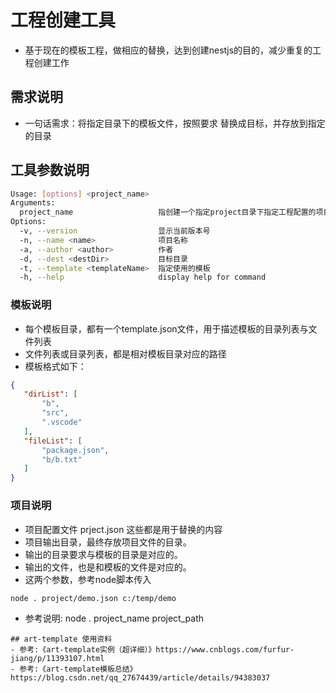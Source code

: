 # 工程创建工具
- 基于现在的模板工程，做相应的替换，达到创建nestjs的目的，减少重复的工程创建工作
## 需求说明
- 一句话需求：将指定目录下的模板文件，按照要求 替换成目标，并存放到指定的目录
## 工具参数说明
```bash
Usage: [options] <project_name>
Arguments:
  project_name                   指创建一个指定project目录下指定工程配置的项目名称
Options:
  -v, --version                  显示当前版本号
  -n, --name <name>              项目名称
  -a, --author <author>          作者
  -d, --dest <destDir>           目标目录
  -t, --template <templateName>  指定使用的模板
  -h, --help                     display help for command
```
### 模板说明
- 每个模板目录，都有一个template.json文件，用于描述模板的目录列表与文件列表
- 文件列表或目录列表，都是相对模板目录对应的路径
- 模板格式如下：
 ```json
{
    "dirList": [
        "b",
        "src",
        ".vscode"
    ],
    "fileList": [
        "package.json",
        "b/b.txt"
    ]
}
```
### 项目说明
- 项目配置文件 prject.json 这些都是用于替换的内容
- 项目输出目录，最终存放项目文件的目录。
- 输出的目录要求与模板的目录是对应的。
- 输出的文件，也是和模板的文件是对应的。
- 这两个参数，参考node脚本传入
```bash
node . project/demo.json c:/temp/demo
```
- 参考说明: node . project_name project_path 

```
## art-template 使用资料
- 参考:《art-template实例（超详细）》https://www.cnblogs.com/furfur-jiang/p/11393107.html
- 参考:《art-template模板总结》 https://blog.csdn.net/qq_27674439/article/details/94383037